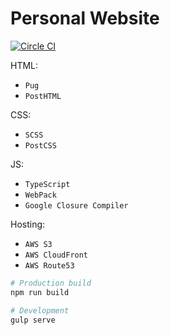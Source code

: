 # Personal Website

[![Circle CI](https://img.shields.io/circleci/project/maraisr/website.svg?style=flat-square)](https://circleci.com/gh/maraisr/website)

HTML:
- `Pug`
- `PostHTML`

CSS:
- `SCSS`
- `PostCSS`

JS: 
- `TypeScript`
- `WebPack`
- `Google Closure Compiler`

Hosting:
- `AWS S3`
- `AWS CloudFront`
- `AWS Route53`

```sh
# Production build
npm run build

# Development
gulp serve
```